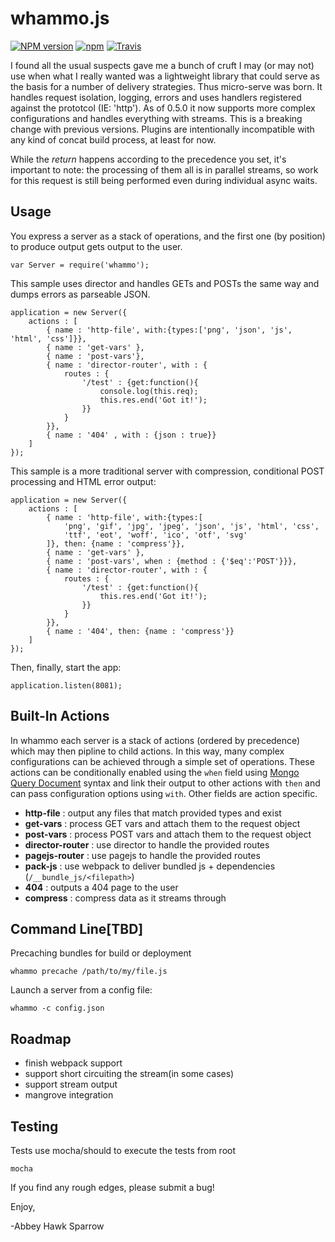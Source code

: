 whammo.js
==============

[![NPM version](https://img.shields.io/npm/v/whammo.svg)]()
[![npm](https://img.shields.io/npm/dt/whammo.svg)]()
[![Travis](https://img.shields.io/travis/khrome/whammo.svg)]()

I found all the usual suspects gave me a bunch of cruft I may (or may not) use when what I really wanted was a lightweight library that could serve as the basis for a number of delivery strategies. Thus micro-serve was born. It handles request isolation, logging, errors and uses handlers registered against the prototcol (IE: 'http'). As of 0.5.0 it now supports more complex configurations and handles everything with streams. This is a breaking change with previous versions. Plugins are intentionally incompatible with any kind of concat build process, at least for now.

While the *return* happens according to the precedence you set, it's important to note: the processing of them all is in parallel streams, so work for this request is still being performed even during individual async waits.

Usage
-----

You express a server as a stack of operations, and the first one (by position) to produce output gets output to the user.

	var Server = require('whammo');

This sample uses director and handles GETs and POSTs the same way and dumps errors as parseable JSON.

	application = new Server({
		actions : [
			{ name : 'http-file', with:{types:['png', 'json', 'js', 'html', 'css']}},
			{ name : 'get-vars' },
			{ name : 'post-vars'},
			{ name : 'director-router', with : {
				routes : {
					'/test' : {get:function(){
						console.log(this.req);
						this.res.end('Got it!');
					}}
				}
			}},
			{ name : '404' , with : {json : true}}
		]
	});

This sample is a more traditional server with compression, conditional POST processing and HTML error output:

	application = new Server({
		actions : [
			{ name : 'http-file', with:{types:[
				'png', 'gif', 'jpg', 'jpeg', 'json', 'js', 'html', 'css',
				'ttf', 'eot', 'woff', 'ico', 'otf', 'svg'
			]}, then: {name : 'compress'}},
			{ name : 'get-vars' },
			{ name : 'post-vars', when : {method : {'$eq':'POST'}}},
			{ name : 'director-router', with : {
				routes : {
					'/test' : {get:function(){
						this.res.end('Got it!');
					}}
				}
			}},
			{ name : '404', then: {name : 'compress'}}
		]
	});

Then, finally, start the app:

	application.listen(8081);

Built-In Actions
----------------

In whammo each server is a stack of actions (ordered by precedence) which may then pipline to child actions. In this way, many complex configurations can be achieved through a simple set of operations. These actions can be conditionally enabled using the `when` field using [Mongo Query Document](https://docs.mongodb.com/manual/tutorial/query-documents/) syntax and link their output to other actions with `then` and can pass configuration options using `with`. Other fields are action specific.

- **http-file** : output any files that match provided types and exist
- **get-vars** : process GET vars and attach them to the request object
- **post-vars** : process POST vars and attach them to the request object
- **director-router** : use director to handle the provided routes
- **pagejs-router** : use pagejs to handle the provided routes
- **pack-js** : use webpack to deliver bundled js + dependencies (`/__bundle_js/<filepath>`)
- **404** : outputs a 404 page to the user
- **compress** : compress data as it streams through

Command Line[TBD]
------------

Precaching bundles for build or deployment

	whammo precache /path/to/my/file.js

Launch a server from a config file:

	whammo -c config.json

Roadmap
-------
- finish webpack support
- support short circuiting the stream(in some cases)
- support stream output
- mangrove integration


Testing
-------
Tests use mocha/should to execute the tests from root

    mocha

If you find any rough edges, please submit a bug!

Enjoy,

-Abbey Hawk Sparrow
